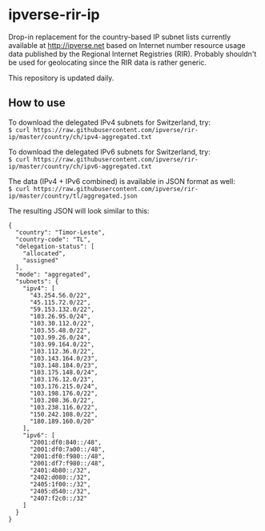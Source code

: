 # ipverse-rir-ip

Drop-in replacement for the country-based IP subnet lists currently available at http://ipverse.net 
based on Internet number resource usage data published by the Regional Internet Registries (RIR). 
Probably shouldn't be used for geolocating since the RIR data is rather generic.

This repository is updated daily.

## How to use

To download the delegated IPv4 subnets for Switzerland, try:  
```$ curl https://raw.githubusercontent.com/ipverse/rir-ip/master/country/ch/ipv4-aggregated.txt```

To download the delegated IPv6 subnets for Switzerland, try:  
```$ curl https://raw.githubusercontent.com/ipverse/rir-ip/master/country/ch/ipv6-aggregated.txt```

The data (IPv4 + IPv6 combined) is available in JSON format as well:  
```$ curl https://raw.githubusercontent.com/ipverse/rir-ip/master/country/tl/aggregated.json```

The resulting JSON will look similar to this:  
```
{
  "country": "Timor-Leste",
  "country-code": "TL",
  "delegation-status": [
    "allocated",
    "assigned"
  ],
  "mode": "aggregated",
  "subnets": {
    "ipv4": [
      "43.254.56.0/22",
      "45.115.72.0/22",
      "59.153.132.0/22",
      "103.26.95.0/24",
      "103.30.112.0/22",
      "103.55.48.0/22",
      "103.99.26.0/24",
      "103.99.164.0/22",
      "103.112.36.0/22",
      "103.143.164.0/23",
      "103.148.184.0/23",
      "103.175.148.0/24",
      "103.176.12.0/23",
      "103.176.215.0/24",
      "103.198.176.0/22",
      "103.208.36.0/22",
      "103.238.116.0/22",
      "150.242.108.0/22",
      "180.189.160.0/20"
    ],
    "ipv6": [
      "2001:df0:840::/48",
      "2001:df0:7a00::/48",
      "2001:df0:f980::/48",
      "2001:df7:f980::/48",
      "2401:4b80::/32",
      "2402:d080::/32",
      "2405:1f00::/32",
      "2405:d540::/32",
      "2407:f2c0::/32"
    ]
  }
}
```

